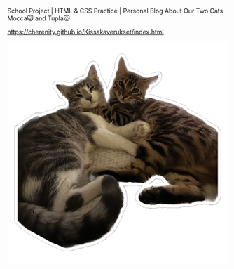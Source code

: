 School Project | HTML & CSS Practice | Personal Blog About Our Two Cats  Mocca🐱 and Tupla🐱

https://cherenity.github.io/Kissakaverukset/index.html


![alt text](picvid/kaks-kissaa-ilman-taustaa.webp)

